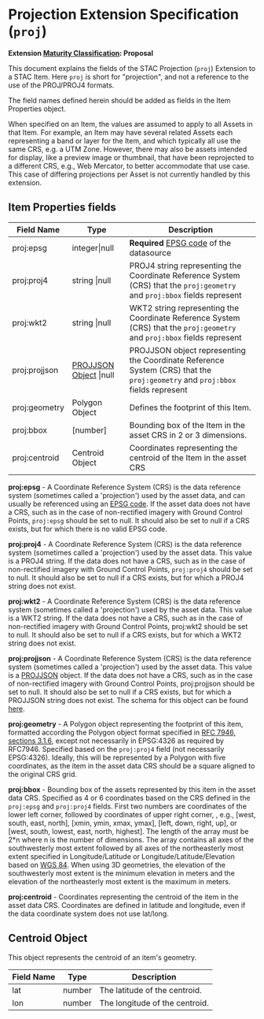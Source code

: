 # Projection Extension Specification (`proj`)

**Extension [Maturity Classification](../README.md#extension-maturity): Proposal**

This document explains the fields of the STAC Projection (`proj`) Extension to a STAC Item. Here `proj` is short
for "projection", and not a reference to the use of the PROJ/PROJ4 formats.

The field names defined herein should be added as fields in the Item Properties object. 

When specified on an Item, the values are assumed to apply to all Assets in that Item.  For example, an Item may have 
several related Assets each representing a band or layer for the Item, and which typically all use the same CRS, 
e.g. a UTM Zone.  However, there may also be assets intended for display, like a preview image or thumbnail, that have 
been reprojected to a different CRS, e.g., Web Mercator, to better accommodate that use case.  This case of differing 
projections per Asset is not currently handled by this extension.

## Item Properties fields

| Field Name       | Type                     | Description |
| ---------------- | ------------------------ | ----------- |
| proj:epsg        | integer\|null   | **Required** [EPSG code](http://www.epsg-registry.org/) of the datasource |
| proj:proj4       | string \|null   | PROJ4 string representing the Coordinate Reference System (CRS) that the `proj:geometry` and `proj:bbox` fields represent |
| proj:wkt2        | string \|null   | WKT2 string representing the Coordinate Reference System (CRS) that the `proj:geometry` and `proj:bbox` fields represent |
| proj:projjson    | [PROJJSON Object](https://proj.org/usage/projjson.html) \|null   | PROJJSON object representing the Coordinate Reference System (CRS) that the `proj:geometry` and `proj:bbox` fields represent |
| proj:geometry    | Polygon Object  | Defines the footprint of this Item. |
| proj:bbox        | [number]        | Bounding box of the Item in the asset CRS in 2 or 3 dimensions. |
| proj:centroid    | Centroid Object | Coordinates representing the centroid of the Item in the asset CRS |

**proj:epsg** - A Coordinate Reference System (CRS) is the data reference system (sometimes called a
'projection') used by the asset data, and can usually be referenced using an [EPSG code](http://epsg.io).
If the asset data does not have a CRS, such as in the case of non-rectified imagery with Ground Control
Points, `proj:epsg` should be set to null. It should also be set to null if a CRS exists, but for which
there is no valid EPSG code.

**proj:proj4** - A Coordinate Reference System (CRS) is the data reference system (sometimes called a
'projection') used by the asset data. This value is a PROJ4 string.
If the data does not have a CRS, such as in the case of non-rectified imagery with Ground Control
Points, `proj:proj4` should be set to null. It should also be set to null if a CRS exists, but for which
a PROJ4 string does not exist.

**proj:wkt2** - A Coordinate Reference System (CRS) is the data reference system (sometimes called a
'projection') used by the asset data. This value is a WKT2 string.
If the data does not have a CRS, such as in the case of non-rectified imagery with Ground Control
Points, proj:wkt2 should be set to null. It should also be set to null if a CRS exists, but for which
a WKT2 string does not exist.

**proj:projjson** - A Coordinate Reference System (CRS) is the data reference system (sometimes called a
'projection') used by the asset data. This value is a [PROJJSON](https://proj.org/usage/projjson.html) object.
If the data does not have a CRS, such as in the case of non-rectified imagery with Ground Control
Points, proj:projjson should be set to null. It should also be set to null if a CRS exists, but for which
a PROJJSON string does not exist. The schema for this object can be found [here](https://proj.org/schemas/v0.1/projjson.schema.json).

**proj:geometry** - A Polygon object representing the footprint of this item, formatted according the Polygon 
object format specified in [RFC 7946, sections 3.1.6](https://tools.ietf.org/html/rfc7946), except not necessarily 
in EPSG:4326 as required by RFC7946.  Specified based on the `proj:proj4` field (not necessarily EPSG:4326). 
Ideally, this will be represented by a Polygon with five coordinates, as the item in the asset data CRS should be 
a square aligned to the original CRS grid. 

**proj:bbox** - Bounding box of the assets represented by this item in the asset data CRS. Specified as 4 or 6 
coordinates based on the CRS defined in the `proj:epsg` and `proj:proj4` fields.  First two numbers are coordinates 
of the lower left corner, followed by coordinates of upper right corner, , e.g., \[west, south, east, north], 
\[xmin, ymin, xmax, ymax], \[left, down, right, up], or \[west, south, lowest, east, north, highest]. The length of the array must be 2*n where n is the number of dimensions. The array contains all axes of the southwesterly most extent followed by all axes of the northeasterly most extent specified in Longitude/Latitude or Longitude/Latitude/Elevation based on [WGS 84](http://www.opengis.net/def/crs/OGC/1.3/CRS84). When using 3D geometries, the elevation of the southwesterly most extent is the minimum elevation in meters and the elevation of the northeasterly most extent is the maximum in meters.

**proj:centroid** - Coordinates representing the centroid of the item in the asset data CRS.  Coordinates are 
defined in latitude and longitude, even if the data coordinate system does not use lat/long.

## Centroid Object

This object represents the centroid of an item's geometry.

| Field Name          | Type   | Description                                                  |
| ------------------- | ------ | ------------------------------------------------------------ |
| lat                 | number | The latitude of the centroid.  |
| lon                 | number | The longitude of the centroid. |
